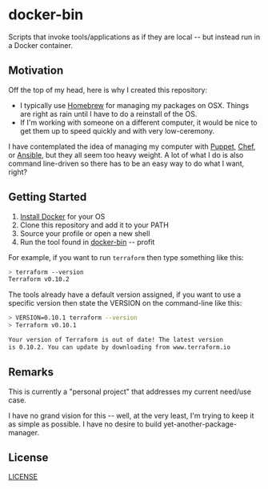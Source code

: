 # docker-bin
Scripts that invoke tools/applications as if they are local -- but instead run in a Docker container.

## Motivation
Off the top of my head, here is why I created this repository:

* I typically use [Homebrew](https://brew.sh/) for managing my packages on OSX.  Things are right as rain until I have to do a reinstall of the OS.
* If I'm working with someone on a different computer, it would be nice to get them up to speed quickly and with very low-ceremony.

I have contemplated the idea of managing my computer with [Puppet](https://puppet.com/), [Chef](https://www.chef.io/), or [Ansible](https://www.ansible.com/), but they all seem too heavy weight.  A lot of what I do is also command line-driven so there has to be an easy way to do what I want, right?

## Getting Started

1. [Install Docker](https://www.docker.com/) for your OS
2. Clone this repository and add it to your PATH
3. Source your profile or open a new shell
4. Run the tool found in [docker-bin](https://github.com/lone-cyprus/docker-bin) -- profit

For example, if you want to run `terraform` then type something like this:

```bash
> terraform --version
Terraform v0.10.2

```

The tools already have a default version assigned, if you want to use a specific version then state the VERSION on the command-line like this:

```bash
> VERSION=0.10.1 terraform --version
> Terraform v0.10.1

Your version of Terraform is out of date! The latest version
is 0.10.2. You can update by downloading from www.terraform.io
```

## Remarks
This is currently a "personal project" that addresses my current need/use case. 

I have no grand vision for this -- well, at the very least, I'm trying to keep it as simple as possible.  I have no desire to build yet-another-package-manager.

## License
[LICENSE](LICENSE)
